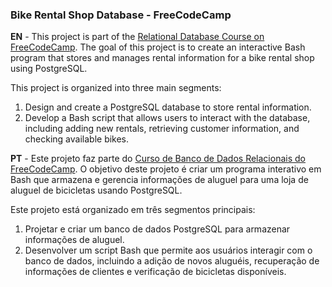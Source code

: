 ### Bike Rental Shop Database - FreeCodeCamp

**EN** - This project is part of the [Relational Database Course on FreeCodeCamp](https://www.freecodecamp.org/learn/relational-database). The goal of this project is to create an interactive Bash program that stores and manages rental information for a bike rental shop using PostgreSQL.

This project is organized into three main segments:
1. Design and create a PostgreSQL database to store rental information.
2. Develop a Bash script that allows users to interact with the database, including adding new rentals, retrieving customer information, and checking available bikes.

**PT** - Este projeto faz parte do [Curso de Banco de Dados Relacionais do FreeCodeCamp](https://www.freecodecamp.org/learn/relational-database). O objetivo deste projeto é criar um programa interativo em Bash que armazena e gerencia informações de aluguel para uma loja de aluguel de bicicletas usando PostgreSQL.

Este projeto está organizado em três segmentos principais:
1. Projetar e criar um banco de dados PostgreSQL para armazenar informações de aluguel.
2. Desenvolver um script Bash que permite aos usuários interagir com o banco de dados, incluindo a adição de novos aluguéis, recuperação de informações de clientes e verificação de bicicletas disponíveis.
